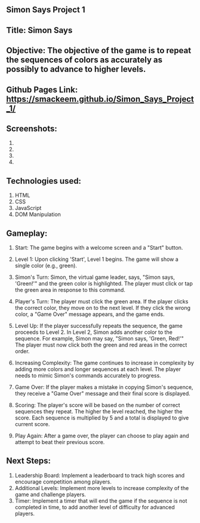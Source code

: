 ## Simon Says Project 1

## Title: Simon Says

## Objective: The objective of the game is to repeat the sequences of colors as accurately as possibly to advance to higher levels.

## Github Pages Link: https://smackeem.github.io/Simon_Says_Project_1/

## Screenshots:
1. [](./assets/gameplay-screenshot-1.png)
2. [](./assets/gameplay-screenshot-2.png)
3. [](./assets/gameplay-screenshot-3.png)
4. [](./assets/gameplay-screenshot-4.png)

## Technologies used: 
1. HTML
2. CSS
3. JavaScript
4. DOM Manipulation

## Gameplay:
1. Start: The game begins with a welcome screen and a "Start" button.

2. Level 1: Upon clicking 'Start', Level 1 begins. The game will show a single color (e.g., green).

3. Simon's Turn: Simon, the virtual game leader, says, "Simon says, 'Green!'" and the green color is highlighted. The player must click or tap the green area in response to this command.

4. Player's Turn: The player must click the green area. If the player clicks the correct color, they move on to the next level. If they click the wrong color, a "Game Over" message appears, and the game ends.

5. Level Up: If the player successfully repeats the sequence, the game proceeds to Level 2. In Level 2, Simon adds another color to the sequence. For example, Simon may say, "Simon says, 'Green, Red!'" The player must now click both the green and red areas in the correct order.

6. Increasing Complexity: The game continues to increase in complexity by adding more colors and longer sequences at each level. The player needs to mimic Simon's commands accurately to progress.

7. Game Over: If the player makes a mistake in copying Simon's sequence, they receive a "Game Over" message and their final score is displayed.

8. Scoring: The player's score will be based on the number of correct sequences they repeat. The higher the level reached, the higher the score. Each sequence is multiplied by 5 and a total is displayed to give current score.

9. Play Again: After a game over, the player can choose to play again and attempt to beat their previous score.

## Next Steps:
1. Leadership Board: Implement a leaderboard to track high scores and encourage competition among players.
2. Additional Levels: Implement more levels to increase complexity of the game and challenge players.
3. Timer: Implement a timer that will end the game if the sequence is not completed in time, to add another level of difficulty for advanced players.

